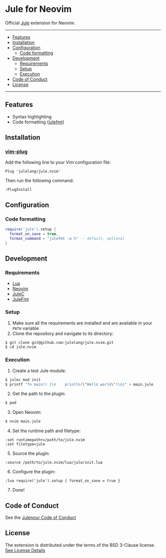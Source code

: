 # Jule for Neovim
Official [Jule](https://github.com/julelang/jule) extension for Neovim.

___

- [Features](#features)
- [Installation](#installation)
- [Configuration](#configuration)
  - [Code formatting](#code-formatting)
- [Development](#development)
  - [Requirements](#requirements)
  - [Setup](#setup)
  - [Execution](#execution)
- [Code of Conduct](#code-of-conduct)
- [License](#license)

___

## Features
- Syntax highlighting
- Code formatting ([julefmt](https://github.com/julelang/julefmt))

## Installation
### [vim-plug](https://github.com/junegunn/vim-plug)
Add the following line to your Vim configuration file:
```vim
Plug 'julelang/jule.nvim'
```
Then run the following command:
```vim
:PlugInstall
```

## Configuration
### Code formatting
```lua
require('jule').setup {
  format_on_save = true,
  format_command = "julefmt -w %" -- default, optional
}
```

## Development
### Requirements
- [Lua](https://www.lua.org)
- [Neovim](https://neovim.io)
- [JuleC](https://github.com/julelang/jule)
- [JuleFmt](https://github.com/julelang/julefmt)

### Setup
1. Make sure all the requirements are installed and are available in your `PATH` variable
2. Clone the repository and navigate to its directory:
```bash
$ git clone git@github.com:julelang/jule.nvim.git
$ cd jule.nvim
```

### Execution
1. Create a test Jule module:
```bash
$ julec mod init
$ printf "fn main() {\n    println(\"Hello world\")\n}" > main.jule
```
2. Get the path to the plugin:
```bash
$ pwd
```
3. Open Neovim:
```bash
$ nvim main.jule
```
4. Set the runtime path and filetype:
```vim
:set runtimepath+=/path/to/jule.nvim
:set filetype=jule
```
5. Source the plugin:
```vim
:source /path/to/jule.nvim/lua/jule/init.lua
```
6. Configure the plugin:
```vim
:lua require('jule').setup { format_on_save = true }
```
7. Done!

## Code of Conduct
See the [Julenour Code of Conduct](https://jule.dev/code-of-conduct)

## License
The extension is distributed under the terms of the BSD 3-Clause license. <br>
[See License Details](/LICENSE)
